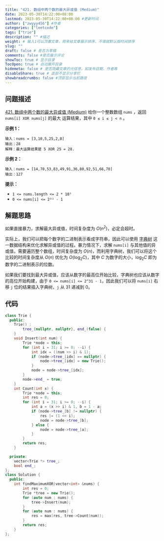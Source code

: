 ```yaml
---
title: "421. 数组中两个数的最大异或值 (Medium)"
date: 2023-05-30T14:22:00+08:00
lastmod: 2023-05-30T14:22:00+08:00 #更新时间
author: ["zwyyy456"] #作者
categories: ["leetcode"]
tags: ["trie"]
description: "" #描述
weight: # 输入1可以顶置文章，用来给文章展示排序，不填就默认按时间排序
slug: ""
draft: false # 是否为草稿
comments: false #是否展示评论
showToc: true # 显示目录
TocOpen: true # 自动展开目录
hidemeta: false # 是否隐藏文章的元信息，如发布日期、作者等
disableShare: true # 底部不显示分享栏
showbreadcrumbs: false #顶部显示当前路径
---
```

## 问题描述
[421. 数组中两个数的最大异或值 (Medium)](https://leetcode.cn/problems/maximum-xor-of-two-numbers-in-an-array/)
给你一个整数数组 `nums` ，返回 `nums[i] XOR nums[j]` 的最大
运算结果，其中 `0 ≤ i ≤ j < n` 。

**示例 1：**

```
输入：nums = [3,10,5,25,2,8]
输出：28
解释：最大运算结果是 5 XOR 25 = 28.
```

**示例 2：**

```
输入：nums = [14,70,53,83,49,91,36,80,92,51,66,70]
输出：127

```

**提示：**

- `1 <= nums.length <= 2 * 10⁵`
- `0 <= nums[i] <= 2³¹ - 1`

## 解题思路
如果直接暴力，求解最大异或值，时间复杂度为 $O(n^2)$，必定会超时。

实际上，我们可以把每个数字的二进制表示看成字符串，因此可以使用 [字典树](https://blog.zwyyy456.tech/zh/posts/tech/trie/) 这一数据结构来优化求解异或值的过程。暴力情况下，求解 `nums[i]` 与其他值的异或值，需要遍历整个数组，时间复杂度为 $O(n)$，而利用字典树，我们可以将这个比较的时间复杂度从 $O(n)$ 优化为 $O(\log_2C)$，其中 $C$ 为数字的大小，$\log_2C$ 即为数字的二进制表示的位数。

如果我们要找到最大异或值，应该从数字的最高位开始比较，字典树也应该从数字的高位开始构建，由于 `0 <= nums[i] <= 2^31 - 1`，因此我们可以将 `nums[i]` 右移 `j` 位的结果插入字典树，`j` 从 $31$ 递减到 $0$。

## 代码
```cpp
class Trie {
  public:
    Trie() :
        tree_{nullptr, nullptr}, end_(false) {
    }
    void Insert(int num) {
        Trie *node = this;
        for (int i = 31; i >= 0; --i) {
            int idx = ((num >> i) & 1);
            if (node->tree_[idx] == nullptr) {
                node->tree_[idx] = new Trie();
            }
            node = node->tree_[idx];
        }
        node->end_ = true;
    }
    int Count(int x) {
        Trie *node = this;
        int res = 0;
        for (int i = 31; i >= 0; --i) {
            int a = (x >> i) & 1, b = 1 - a;
            if (node->tree_[b] != nullptr) {
                res |= (1 << i);
                node = node->tree_[b];
            } else {
                node = node->tree_[a];
            }
        }
        return res;
    }

  private:
    vector<Trie *> tree_;
    bool end_;
};
class Solution {
  public:
    int findMaximumXOR(vector<int> &nums) {
        int res = 0;
        Trie *tree = new Trie();
        for (auto num : nums) {
            tree->Insert(num);
        }
        for (auto num : nums) {
            res = max(res, tree->Count(num));
        }
        return res;
    }
};
```
